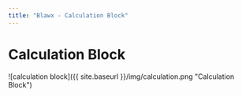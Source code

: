 ```yaml
---
title: "Blawx - Calculation Block"
---
```

# Calculation Block
![calculation block]({{ site.baseurl }}/img/calculation.png "Calculation Block")